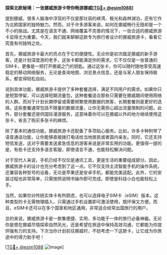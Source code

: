 **探索北欧秘境：一张挪威旅游卡带你畅游挪威[[TG💪+ @esim1088](https://t.me/s/esim1088)]**

提到挪威，很多人脑海中浮现的不仅是那壮丽的峡湾、极光和森林湖泊，还有它作为北欧国家的独特魅力。然而，对于许多游客来说，如何在挪威畅行无阻却是一个不小的挑战。尤其是在语言不通、网络覆盖不完善的情况下，一张合适的挪威旅游卡显得尤为重要。今天，我们就来聊聊这款专为旅行者设计的挪威旅游卡，看看它究竟有何独特之处。

首先，挪威旅游卡最大的亮点在于它的便捷性。无论你是初次踏足挪威的新手游客，还是计划深度游的老手，这张卡都能满足你的需求。它不仅仅是一张普通的SIM卡，更像是一把打开挪威之门的钥匙。通过这张卡，你可以随时随地享受高速稳定的移动网络服务，无论是查询地图、浏览景点信息，还是与家人朋友保持联系，都变得轻松自如。

说到具体功能，挪威旅游卡提供了多种套餐选择，满足不同用户的需求。如果你只是短暂停留，可以选择短期流量包，这种套餐适合那些只需要在挪威期间使用网络的人群。而对于计划长期停留或需要频繁使用数据的旅客，长期套餐则是更好的选择。这些套餐通常包括不限量的数据流量，让你无需担心超出流量限制的问题。此外，部分套餐还提供国际漫游服务，这意味着你可以在挪威以外的地方继续使用这张卡，省去了购买多张卡的麻烦。

除了基本的通信功能，挪威旅游卡还配备了多项贴心服务。比如，许多卡种附带了语音通话功能，让你能够直接拨打电话给当地居民或者国内亲友。同时，它还支持短信发送，这对于需要发送紧急信息的游客来说是非常实用的功能。更值得一提的是，有些卡还支持多语言客服，即使语言不通，也能轻松解决问题。

对于现代人来说，手机已经不仅仅是通讯工具，更是生活的重要组成部分。因此，挪威旅游卡的设计也充分考虑到了这一点。它不仅支持主流智能手机的操作系统，还兼容各种型号的设备，无论是苹果还是安卓手机，都能完美适配。此外，它的安装过程也非常简单，只需按照说明书操作即可完成，即使是科技小白也能轻松上手。

当然，如果你对传统实体卡有所顾虑，也可以选择电子SIM卡（eSIM）版本。这种类型的卡无需物理插入，只需通过手机设置即可激活使用，既环保又方便。而且，eSIM卡还可以在多个国家和地区通用，非常适合经常出国旅行的用户。

总的来说，挪威旅游卡是一款集便捷、实用、多功能于一体的旅行必备神器。无论你是想在挪威尽情探索自然风光，还是希望在旅途中保持高效沟通，它都能为你提供强有力的支持。下次当你计划前往挪威时，不妨考虑一下这款卡，让它成为你旅途中的得力助手吧！

[[TG💪+ @esim1088](https://t.me/s/esim1088) ![Image](https://i.postimg.cc/4NQfJmqS/Snipaste-2025-05-13-00-14-12.png)]